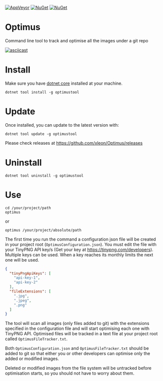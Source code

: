 [![AppVeyor](https://img.shields.io/appveyor/ci/xleon/optimus.svg?style=for-the-badge)](https://ci.appveyor.com/project/xleon/optimus) 
[![NuGet](https://img.shields.io/nuget/v/optimustool.svg?style=for-the-badge)](https://www.nuget.org/packages/optimustool/) 
[![NuGet](https://img.shields.io/nuget/dt/optimustool.svg?style=for-the-badge)](https://www.nuget.org/packages/optimustool/)

# Optimus
Command line tool to track and optimise all the images under a git repo

[![asciicast](https://asciinema.org/a/k72W630sFXs48erUqCKRL2sXW.svg)](https://asciinema.org/a/k72W630sFXs48erUqCKRL2sXW)

# Install

Make sure you have [dotnet core](https://dotnet.microsoft.com/download) installed at your machine.

```console
dotnet tool install -g optimustool
```

# Update

Once installed, you can update to the latest version with:

```console
dotnet tool update -g optimustool
```

Please check releases at https://github.com/xleon/Optimus/releases

# Uninstall

```console
dotnet tool uninstall -g optimustool
```

# Use

```console
cd /your/project/path
optimus
```

or

```console
optimus /your/project/absolute/path
```


The first time you run the command a configuration json file will be created in your project root (`OptimusConfiguration.json`). You must edit the file with your TinyPNG API key/s (Get your key at https://tinypng.com/developers). 
Multiple keys can be used. When a key reaches its monthly limits the next one will be used.  

```json
{
  "tinyPngApiKeys": [
    "api-key-1",
    "api-key-2"
  ],
  "fileExtensions": [
    ".jpg",
    ".jpeg",
    ".png"
  ]
}
```

The tool will scan all images (only files added to git) with the extensions specified in the configuration file and will start optimising each one with TinyPNG API.
Optimised files will be tracked in a text file at your project root called `OptimusFileTracker.txt`.

Both `OptimusConfiguration.json` and `OptimusFileTracker.txt` should be added to git so that either you or other developers can optimise only the added or modified images.

Deleted or modified images from the file system will be untracked before optimisation starts, so you should not have to worry about them. 
